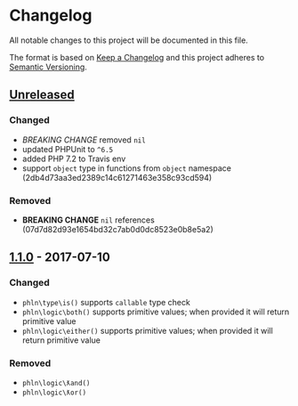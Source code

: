 # Changelog
All notable changes to this project will be documented in this file.

The format is based on [Keep a Changelog](http://keepachangelog.com/en/1.0.0/)
and this project adheres to [Semantic Versioning](http://semver.org/spec/v2.0.0.html).

## [Unreleased]

### Changed

- *BREAKING CHANGE* removed `nil` 
- updated PHPUnit to `^6.5`
- added PHP 7.2 to Travis env
- support `object` type in functions from `object` namespace (2db4d73aa3ed2389c14c61271463e358c93cd594)

### Removed

- **BREAKING CHANGE** `nil` references (07d7d82d93e1654bd32c7ab0d0dc8523e0b8e5a2)

## [1.1.0] - 2017-07-10

### Changed

- `phln\type\is()` supports `callable` type check
- `phln\logic\both()` supports primitive values; when provided it will return primitive value
- `phln\logic\either()` supports primitive values; when provided it will return primitive value

### Removed

- `phln\logic\ƛand()`
- `phln\logic\ƛor()`

[Unreleased]: https://github.com/baethon/phln/compare/1.1.0...HEAD
[1.1.0]: https://github.com/baethon/phln/compare/1.0.0...1.1.0

